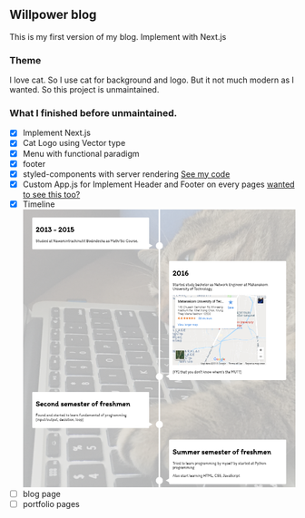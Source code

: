 ## Willpower blog

This is my first version of my blog. Implement with Next.js

### Theme

I love cat. So I use cat for background and logo.
But it not much modern as I wanted. So this project is unmaintained.

### What I finished before unmaintained.

 - [x] Implement Next.js
 - [x] Cat Logo using Vector type
 - [x] Menu with functional paradigm
 - [x] footer
 - [x] styled-components with server rendering [See my code](https://github.com/Ryan-Willpower/willpower-blog-v1/blob/master/pages/_document.js)
 - [x] Custom App.js for Implement Header and Footer on every pages [wanted to see this too?](https://github.com/Ryan-Willpower/willpower-blog-v1/blob/master/pages/_app.js)
 - [x] Timeline
![Timeline](./static/Timeline.PNG)
 - [ ] blog page
 - [ ] portfolio pages
